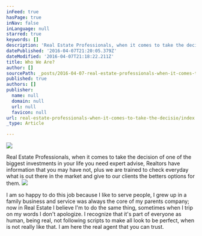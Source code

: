 ```yaml
---
inFeed: true
hasPage: true
inNav: false
inLanguage: null
starred: true
keywords: []
description: 'Real Estate Professionals, when it comes to take the decision of one of the biggest investments in your life you need expert advise, Realtors have information that you may have not, plus we are trained to check everyday what is out there in the market and give to our clients the betters options for them.'
datePublished: '2016-04-07T21:20:05.379Z'
dateModified: '2016-04-07T21:18:22.211Z'
title: Who We Are?
author: []
sourcePath: _posts/2016-04-07-real-estate-professionals-when-it-comes-to-take-the-decisio.md
published: true
authors: []
publisher:
  name: null
  domain: null
  url: null
  favicon: null
url: real-estate-professionals-when-it-comes-to-take-the-decisio/index.html
_type: Article

---
```

![](https://the-grid-user-content.s3-us-west-2.amazonaws.com/66dbb294-1ab9-4ed3-9318-c1980e18af71.jpg)

Real Estate Professionals, when it comes to take the decision of one of the biggest investments in your life you need expert advise, Realtors have information that you may have not, plus we are trained to check everyday what is out there in the market and give to our clients the betters options for them.
![](https://the-grid-user-content.s3-us-west-2.amazonaws.com/1faef67c-07b3-4199-957a-420f567f9a79.jpg)

I am so happy to do this job because I like to serve people, I grew up in a family business and service was always the core of my parents company; now in Real Estate I believe I'm to do the same thing, sometimes when I trip on my words I don't apologize. I recognize that it's part of everyone as human, being real, not following scripts to make all look to be perfect, when is not really like that. I am here the real agent that you can trust.